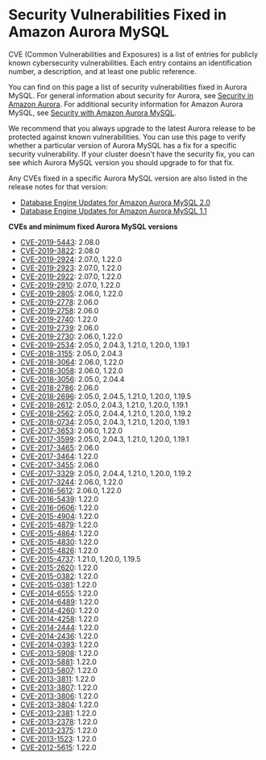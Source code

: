 # Security Vulnerabilities Fixed in Amazon Aurora MySQL<a name="AuroraMySQL.CVE_list"></a>

 CVE \(Common Vulnerabilities and Exposures\) is a list of entries for publicly known cybersecurity vulnerabilities\. Each entry contains an identification number, a description, and at least one public reference\. 

 You can find on this page a list of security vulnerabilities fixed in Aurora MySQL\. For general information about security for Aurora, see [Security in Amazon Aurora](UsingWithRDS.md)\. For additional security information for Amazon Aurora MySQL, see [Security with Amazon Aurora MySQL](AuroraMySQL.Security.md)\. 

 We recommend that you always upgrade to the latest Aurora release to be protected against known vulnerabilities\. You can use this page to verify whether a particular version of Aurora MySQL has a fix for a specific security vulnerability\. If your cluster doesn't have the security fix, you can see which Aurora MySQL version you should upgrade to for that fix\. 

 Any CVEs fixed in a specific Aurora MySQL version are also listed in the release notes for that version: 
+  [Database Engine Updates for Amazon Aurora MySQL 2\.0](AuroraMySQL.Updates.20Updates.md) 
+  [Database Engine Updates for Amazon Aurora MySQL 1\.1](AuroraMySQL.Updates.11Updates.md) 

**CVEs and minimum fixed Aurora MySQL versions**
+ [CVE\-2019\-5443](https://cve.mitre.org/cgi-bin/cvename.cgi?name=CVE-2019-5443): 2\.08\.0
+ [CVE\-2019\-3822](https://cve.mitre.org/cgi-bin/cvename.cgi?name=CVE-2019-3822): 2\.08\.0
+ [CVE\-2019\-2924](https://cve.mitre.org/cgi-bin/cvename.cgi?name=CVE-2019-2924): 2\.07\.0, 1\.22\.0
+ [CVE\-2019\-2923](https://cve.mitre.org/cgi-bin/cvename.cgi?name=CVE-2019-2923): 2\.07\.0, 1\.22\.0
+ [CVE\-2019\-2922](https://cve.mitre.org/cgi-bin/cvename.cgi?name=CVE-2019-2922): 2\.07\.0, 1\.22\.0
+ [CVE\-2019\-2910](https://cve.mitre.org/cgi-bin/cvename.cgi?name=CVE-2019-2910): 2\.07\.0, 1\.22\.0
+ [CVE\-2019\-2805](https://cve.mitre.org/cgi-bin/cvename.cgi?name=CVE-2019-2805): 2\.06\.0, 1\.22\.0
+ [CVE\-2019\-2778](https://cve.mitre.org/cgi-bin/cvename.cgi?name=CVE-2019-2778): 2\.06\.0
+ [CVE\-2019\-2758](https://cve.mitre.org/cgi-bin/cvename.cgi?name=CVE-2019-2758): 2\.06\.0
+ [CVE\-2019\-2740](https://cve.mitre.org/cgi-bin/cvename.cgi?name=CVE-2019-2740): 1\.22\.0
+ [CVE\-2019\-2739](https://cve.mitre.org/cgi-bin/cvename.cgi?name=CVE-2019-2739): 2\.06\.0
+ [CVE\-2019\-2730](https://cve.mitre.org/cgi-bin/cvename.cgi?name=CVE-2019-2730): 2\.06\.0, 1\.22\.0
+ [CVE\-2019\-2534](https://cve.mitre.org/cgi-bin/cvename.cgi?name=CVE-2019-2534): 2\.05\.0, 2\.04\.3, 1\.21\.0, 1\.20\.0, 1\.19\.1
+ [CVE\-2018\-3155](https://cve.mitre.org/cgi-bin/cvename.cgi?name=CVE-2018-3155): 2\.05\.0, 2\.04\.3
+ [CVE\-2018\-3064](https://cve.mitre.org/cgi-bin/cvename.cgi?name=CVE-2018-3064): 2\.06\.0, 1\.22\.0
+ [CVE\-2018\-3058](https://cve.mitre.org/cgi-bin/cvename.cgi?name=CVE-2018-3058): 2\.06\.0, 1\.22\.0
+ [CVE\-2018\-3056](https://cve.mitre.org/cgi-bin/cvename.cgi?name=CVE-2018-3056): 2\.05\.0, 2\.04\.4
+ [CVE\-2018\-2786](https://cve.mitre.org/cgi-bin/cvename.cgi?name=CVE-2018-2786): 2\.06\.0
+ [CVE\-2018\-2696](https://cve.mitre.org/cgi-bin/cvename.cgi?name=CVE-2018-2696): 2\.05\.0, 2\.04\.5, 1\.21\.0, 1\.20\.0, 1\.19\.5
+ [CVE\-2018\-2612](https://cve.mitre.org/cgi-bin/cvename.cgi?name=CVE-2018-2612): 2\.05\.0, 2\.04\.3, 1\.21\.0, 1\.20\.0, 1\.19\.1
+ [CVE\-2018\-2562](https://cve.mitre.org/cgi-bin/cvename.cgi?name=CVE-2018-2562): 2\.05\.0, 2\.04\.4, 1\.21\.0, 1\.20\.0, 1\.19\.2
+ [CVE\-2018\-0734](https://cve.mitre.org/cgi-bin/cvename.cgi?name=CVE-2018-0734): 2\.05\.0, 2\.04\.3, 1\.21\.0, 1\.20\.0, 1\.19\.1
+ [CVE\-2017\-3653](https://cve.mitre.org/cgi-bin/cvename.cgi?name=CVE-2017-3653): 2\.06\.0, 1\.22\.0
+ [CVE\-2017\-3599](https://cve.mitre.org/cgi-bin/cvename.cgi?name=CVE-2017-3599): 2\.05\.0, 2\.04\.3, 1\.21\.0, 1\.20\.0, 1\.19\.1
+ [CVE\-2017\-3465](https://cve.mitre.org/cgi-bin/cvename.cgi?name=CVE-2017-3465): 2\.06\.0
+ [CVE\-2017\-3464](https://cve.mitre.org/cgi-bin/cvename.cgi?name=CVE-2017-3464): 1\.22\.0
+ [CVE\-2017\-3455](https://cve.mitre.org/cgi-bin/cvename.cgi?name=CVE-2017-3455): 2\.06\.0
+ [CVE\-2017\-3329](https://cve.mitre.org/cgi-bin/cvename.cgi?name=CVE-2017-3329): 2\.05\.0, 2\.04\.4, 1\.21\.0, 1\.20\.0, 1\.19\.2
+ [CVE\-2017\-3244](https://cve.mitre.org/cgi-bin/cvename.cgi?name=CVE-2017-3244): 2\.06\.0, 1\.22\.0
+ [CVE\-2016\-5612](https://cve.mitre.org/cgi-bin/cvename.cgi?name=CVE-2016-5612): 2\.06\.0, 1\.22\.0
+ [CVE\-2016\-5439](https://cve.mitre.org/cgi-bin/cvename.cgi?name=CVE-2016-5439): 1\.22\.0
+ [CVE\-2016\-0606](https://cve.mitre.org/cgi-bin/cvename.cgi?name=CVE-2016-0606): 1\.22\.0
+ [CVE\-2015\-4904](https://cve.mitre.org/cgi-bin/cvename.cgi?name=CVE-2015-4904): 1\.22\.0
+ [CVE\-2015\-4879](https://cve.mitre.org/cgi-bin/cvename.cgi?name=CVE-2015-4879): 1\.22\.0
+ [CVE\-2015\-4864](https://cve.mitre.org/cgi-bin/cvename.cgi?name=CVE-2015-4864): 1\.22\.0
+ [CVE\-2015\-4830](https://cve.mitre.org/cgi-bin/cvename.cgi?name=CVE-2015-4830): 1\.22\.0
+ [CVE\-2015\-4826](https://cve.mitre.org/cgi-bin/cvename.cgi?name=CVE-2015-4826): 1\.22\.0
+ [CVE\-2015\-4737](https://cve.mitre.org/cgi-bin/cvename.cgi?name=CVE-2015-4737): 1\.21\.0, 1\.20\.0, 1\.19\.5
+ [CVE\-2015\-2620](https://cve.mitre.org/cgi-bin/cvename.cgi?name=CVE-2015-2620): 1\.22\.0
+ [CVE\-2015\-0382](https://cve.mitre.org/cgi-bin/cvename.cgi?name=CVE-2015-0382): 1\.22\.0
+ [CVE\-2015\-0381](https://cve.mitre.org/cgi-bin/cvename.cgi?name=CVE-2015-0381): 1\.22\.0
+ [CVE\-2014\-6555](https://cve.mitre.org/cgi-bin/cvename.cgi?name=CVE-2014-6555): 1\.22\.0
+ [CVE\-2014\-6489](https://cve.mitre.org/cgi-bin/cvename.cgi?name=CVE-2014-6489): 1\.22\.0
+ [CVE\-2014\-4260](https://cve.mitre.org/cgi-bin/cvename.cgi?name=CVE-2014-4260): 1\.22\.0
+ [CVE\-2014\-4258](https://cve.mitre.org/cgi-bin/cvename.cgi?name=CVE-2014-4258): 1\.22\.0
+ [CVE\-2014\-2444](https://cve.mitre.org/cgi-bin/cvename.cgi?name=CVE-2014-2444): 1\.22\.0
+ [CVE\-2014\-2436](https://cve.mitre.org/cgi-bin/cvename.cgi?name=CVE-2014-2436): 1\.22\.0
+ [CVE\-2014\-0393](https://cve.mitre.org/cgi-bin/cvename.cgi?name=CVE-2014-0393): 1\.22\.0
+ [CVE\-2013\-5908](https://cve.mitre.org/cgi-bin/cvename.cgi?name=CVE-2013-5908): 1\.22\.0
+ [CVE\-2013\-5881](https://cve.mitre.org/cgi-bin/cvename.cgi?name=CVE-2013-5881): 1\.22\.0
+ [CVE\-2013\-5807](https://cve.mitre.org/cgi-bin/cvename.cgi?name=CVE-2013-5807): 1\.22\.0
+ [CVE\-2013\-3811](https://cve.mitre.org/cgi-bin/cvename.cgi?name=CVE-2013-3811): 1\.22\.0
+ [CVE\-2013\-3807](https://cve.mitre.org/cgi-bin/cvename.cgi?name=CVE-2013-3807): 1\.22\.0
+ [CVE\-2013\-3806](https://cve.mitre.org/cgi-bin/cvename.cgi?name=CVE-2013-3806): 1\.22\.0
+ [CVE\-2013\-3804](https://cve.mitre.org/cgi-bin/cvename.cgi?name=CVE-2013-3804): 1\.22\.0
+ [CVE\-2013\-2381](https://cve.mitre.org/cgi-bin/cvename.cgi?name=CVE-2013-2381): 1\.22\.0
+ [CVE\-2013\-2378](https://cve.mitre.org/cgi-bin/cvename.cgi?name=CVE-2013-2378): 1\.22\.0
+ [CVE\-2013\-2375](https://cve.mitre.org/cgi-bin/cvename.cgi?name=CVE-2013-2375): 1\.22\.0
+ [CVE\-2013\-1523](https://cve.mitre.org/cgi-bin/cvename.cgi?name=CVE-2013-1523): 1\.22\.0
+ [CVE\-2012\-5615](https://cve.mitre.org/cgi-bin/cvename.cgi?name=CVE-2012-5615): 1\.22\.0